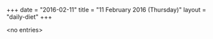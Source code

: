 +++
date = "2016-02-11"
title = "11 February 2016 (Thursday)"
layout = "daily-diet"
+++


\<no entries\>

